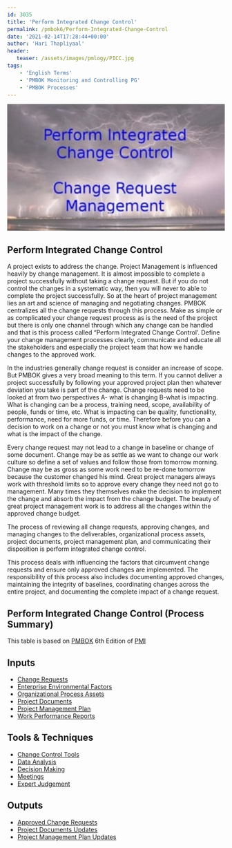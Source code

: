```yaml
---
id: 3035   
title: 'Perform Integrated Change Control'
permalink: /pmbok6/Perform-Integrated-Change-Control
date: '2021-02-14T17:28:44+00:00'
author: 'Hari Thapliyaal'
header:
   teaser: /assets/images/pmlogy/PICC.jpg
tags:
    - 'English Terms'
    - 'PMBOK Monitoring and Controlling PG'
    - 'PMBOK Processes'
---
```


![](/assets/images/pmlogy/PICC.jpg)

## Perform Integrated Change Control

A project exists to address the change. Project Management is influenced heavily by change management. It is almost impossible to complete a project successfully without taking a change request. But if you do not control the changes in a systematic way, then you will never to able to complete the project successfully. So at the heart of project management lies an art and science of managing and negotiating changes. PMBOK centralizes all the change requests through this process. Make as simple or as complicated your change request process as is the need of the project but there is only one channel through which any change can be handled and that is this process called “Perform Integrated Change Control’. Define your change management processes clearly, communicate and educate all the stakeholders and especially the project team that how we handle changes to the approved work.

In the industries generally change request is consider an increase of scope. But PMBOK gives a very broad meaning to this term. If you cannot deliver a project successfully by following your approved project plan then whatever deviation you take is part of the change. Change requests need to be looked at from two perspectives A- what is changing B-what is impacting. What is changing can be a process, training need, scope, availability of people, funds or time, etc. What is impacting can be quality, functionality, performance, need for more funds, or time. Therefore before you can a decision to work on a change or not you must know what is changing and what is the impact of the change.

Every change request may not lead to a change in baseline or change of some document. Change may be as settle as we want to change our work culture so define a set of values and follow those from tomorrow morning. Change may be as gross as some work need to be re-done tomorrow because the customer changed his mind. Great project managers always work with threshold limits so to approve every change they need not go to management. Many times they themselves make the decision to implement the change and absorb the impact from the change budget. The beauty of great project management work is to address all the changes within the approved change budget.

The process of reviewing all change requests, approving changes, and managing changes to the deliverables, organizational process assets, project documents, project management plan, and communicating their disposition is perform integrated change control.

This process deals with influencing the factors that circumvent change requests and ensure only approved changes are implemented. The responsibility of this process also includes documenting approved changes, maintaining the integrity of baselines, coordinating changes across the entire project, and documenting the complete impact of a change request.

## Perform Integrated Change Control (Process Summary)

This table is based on [PMBOK](https://www.pmi.org/pmbok-guide-standards) 6th Edition of [PMI](https://www.pmi.org)

## **Inputs**

- [Change Requests](/pmbok6/change-requests)
- [Enterprise Environmental Factors](/pmbok6/enterprise-environmental-factors)
- [Organizational Process Assets](/pmbok6/organizational-process-assets)
- [Project Documents](/pmbok6/project-documents)
- [Project Management Plan](/pmbok6/project-management-plan)
- [Work Performance Reports](/pmbok6/work-performance-reports)

## **Tools &amp; Techniques**

- [Change Control Tools](/pmbok6/change-control-tools)
- [Data Analysis](/pmbok6/data-analysis)
- [Decision Making](/pmbok6/decision-making)
- [Meetings](/pmbok6/meetings)
- [Expert Judgement](/pmbok6/expert-judgement)

## **Outputs**

- [Approved Change Requests](/pmbok6/approved-change-requests)
- [Project Documents Updates](/pmbok6/project-documents-updates)
- [Project Management Plan Updates](/pmbok6/project-management-plan-updates)
